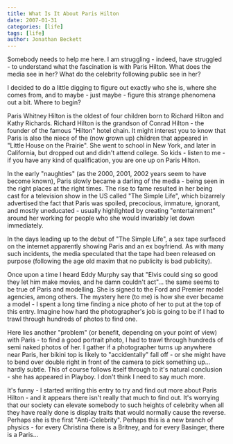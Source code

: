```yaml
---
title: What Is It About Paris Hilton
date: 2007-01-31
categories: [life]
tags: [life]
author: Jonathan Beckett
---
```


Somebody needs to help me here. I am struggling - indeed, have struggled - to understand what the fascination is with Paris Hilton. What does the media see in her? What do the celebrity following public see in her?

I decided to do a little digging to figure out exactly who she is, where she comes from, and to maybe - just maybe - figure this strange phenomena out a bit. Where to begin?

Paris Whitney Hilton is the oldest of four children born to Richard Hilton and Kathy Richards. Richard Hilton is the grandson of Conrad Hilton - the founder of the famous "Hilton" hotel chain. It might interest you to know that Paris is also the niece of the (now grown up) children that appeared in "Little House on the Prairie". She went to school in New York, and later in California, but dropped out and didn't attend college. So kids - listen to me - if you have any kind of qualification, you are one up on Paris Hilton.

In the early "naughties" (as the 2000, 2001, 2002 years seem to have become known), Paris slowly became a darling of the media - being seen in the right places at the right times. The rise to fame resulted in her being cast for a television show in the US called "The Simple Life", which bizarrely advertised the fact that Paris was spoiled, precocious, immature, ignorant, and mostly uneducated - usually highlighted by creating "entertainment" around her working for people who she would invariably let down immediately.

In the days leading up to the debut of "The Simple Life", a sex tape surfaced on the internet apparently showing Paris and an ex boyfriend. As with many such incidents, the media speculated that the tape had been released on purpose (following the age old maxim that no publicity is bad publicity).

Once upon a time I heard Eddy Murphy say that "Elvis could sing so good they let him make movies, and he damn couldn't act"... the same seems to be true of Paris and modelling. She is signed to the Ford and Premier model agencies, among others. The mystery here (to me) is how she ever became a model - I spent a long time finding a nice photo of her to put at the top of this entry. Imagine how hard the photographer's job is going to be if I had to trawl through hundreds of photos to find one.

Here lies another "problem" (or benefit, depending on your point of view) with Paris - to find a good portrait photo, I had to trawl through hundreds of semi naked photos of her. I gather if a photographer turns up anywhere near Paris, her bikini top is likely to "accidentally" fall off - or she might have to bend over double right in front of the camera to pick something up... hardly subtle. This of course follows itself through to it's natural conclusion - she has appeared in Playboy. I don't think I need to say much more.

It's funny - I started writing this entry to try and find out more about Paris Hilton - and it appears there isn't really that much to find out. It's worrying that our society can elevate somebody to such heights of celebrity when all they have really done is display traits that would normally cause the reverse. Perhaps she is the first "Anti-Celebrity". Perhaps this is a new branch of physics - for every Christina there is a Britney, and for every Basinger, there is a Paris...